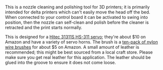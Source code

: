This is a nozzle cleaning and polishing tool for 3D printers; it is primarily intended for delta printers which can't easily move the head off the bed. When connected to your control board it can be activated to swing into position, then the nozzle can self-clean and polish before the cleaner is retracted and the print starts normally.

This is designed for a [Hitec 31311S HS-311 servo](https://smile.amazon.com/Hitec-31311S-HS-311-Standard-Universal/dp/B0006O3WVE/); they're about $10 on Amazon and have a variety of servo horns. The brush is a [ten-pack of nylon wire brushes](https://smile.amazon.com/gp/product/B00YME2JE0/ref=crt_ewc_title_gw_1?ie=UTF8&psc=1&smid=AIR2VQG8HOY2R) for about $5 on Amazon. A small amount of leather is recommended; this might be best sourced from a local craft store. Please make sure you get real leather for this application. The leather should be glued into the groove to ensure it does not come loose.
